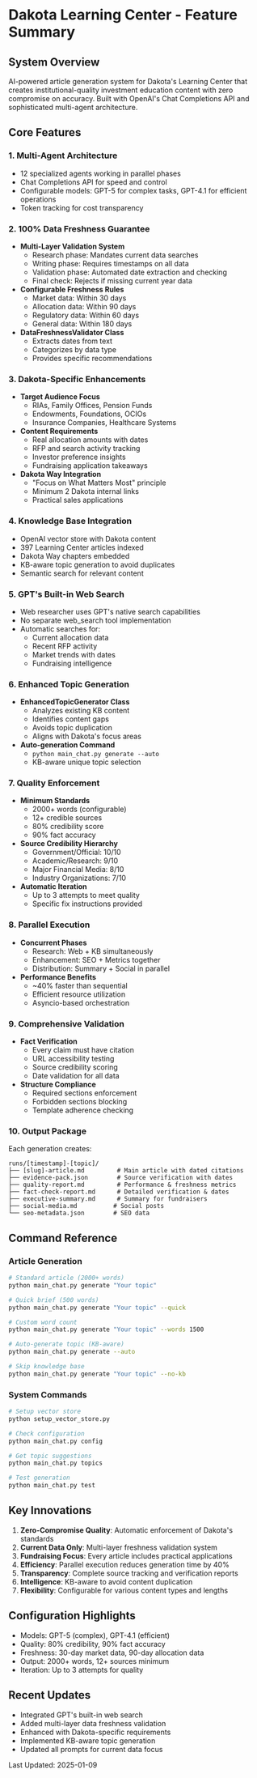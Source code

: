 # Dakota Learning Center - Feature Summary

## System Overview
AI-powered article generation system for Dakota's Learning Center that creates institutional-quality investment education content with zero compromise on accuracy. Built with OpenAI's Chat Completions API and sophisticated multi-agent architecture.

## Core Features

### 1. **Multi-Agent Architecture**
- 12 specialized agents working in parallel phases
- Chat Completions API for speed and control
- Configurable models: GPT-5 for complex tasks, GPT-4.1 for efficient operations
- Token tracking for cost transparency

### 2. **100% Data Freshness Guarantee**
- **Multi-Layer Validation System**
  - Research phase: Mandates current data searches
  - Writing phase: Requires timestamps on all data
  - Validation phase: Automated date extraction and checking
  - Final check: Rejects if missing current year data
- **Configurable Freshness Rules**
  - Market data: Within 30 days
  - Allocation data: Within 90 days
  - Regulatory data: Within 60 days
  - General data: Within 180 days
- **DataFreshnessValidator Class**
  - Extracts dates from text
  - Categorizes by data type
  - Provides specific recommendations

### 3. **Dakota-Specific Enhancements**
- **Target Audience Focus**
  - RIAs, Family Offices, Pension Funds
  - Endowments, Foundations, OCIOs
  - Insurance Companies, Healthcare Systems
- **Content Requirements**
  - Real allocation amounts with dates
  - RFP and search activity tracking
  - Investor preference insights
  - Fundraising application takeaways
- **Dakota Way Integration**
  - "Focus on What Matters Most" principle
  - Minimum 2 Dakota internal links
  - Practical sales applications

### 4. **Knowledge Base Integration**
- OpenAI vector store with Dakota content
- 397 Learning Center articles indexed
- Dakota Way chapters embedded
- KB-aware topic generation to avoid duplicates
- Semantic search for relevant content

### 5. **GPT's Built-in Web Search**
- Web researcher uses GPT's native search capabilities
- No separate web_search tool implementation
- Automatic searches for:
  - Current allocation data
  - Recent RFP activity
  - Market trends with dates
  - Fundraising intelligence

### 6. **Enhanced Topic Generation**
- **EnhancedTopicGenerator Class**
  - Analyzes existing KB content
  - Identifies content gaps
  - Avoids topic duplication
  - Aligns with Dakota's focus areas
- **Auto-generation Command**
  - `python main_chat.py generate --auto`
  - KB-aware unique topic selection

### 7. **Quality Enforcement**
- **Minimum Standards**
  - 2000+ words (configurable)
  - 12+ credible sources
  - 80% credibility score
  - 90% fact accuracy
- **Source Credibility Hierarchy**
  - Government/Official: 10/10
  - Academic/Research: 9/10
  - Major Financial Media: 8/10
  - Industry Organizations: 7/10
- **Automatic Iteration**
  - Up to 3 attempts to meet quality
  - Specific fix instructions provided

### 8. **Parallel Execution**
- **Concurrent Phases**
  - Research: Web + KB simultaneously
  - Enhancement: SEO + Metrics together
  - Distribution: Summary + Social in parallel
- **Performance Benefits**
  - ~40% faster than sequential
  - Efficient resource utilization
  - Asyncio-based orchestration

### 9. **Comprehensive Validation**
- **Fact Verification**
  - Every claim must have citation
  - URL accessibility testing
  - Source credibility scoring
  - Date validation for all data
- **Structure Compliance**
  - Required sections enforcement
  - Forbidden sections blocking
  - Template adherence checking

### 10. **Output Package**
Each generation creates:
```
runs/[timestamp]-[topic]/
├── [slug]-article.md         # Main article with dated citations
├── evidence-pack.json        # Source verification with dates
├── quality-report.md         # Performance & freshness metrics
├── fact-check-report.md      # Detailed verification & dates
├── executive-summary.md      # Summary for fundraisers
├── social-media.md          # Social posts
└── seo-metadata.json        # SEO data
```

## Command Reference

### Article Generation
```bash
# Standard article (2000+ words)
python main_chat.py generate "Your topic"

# Quick brief (500 words)
python main_chat.py generate "Your topic" --quick

# Custom word count
python main_chat.py generate "Your topic" --words 1500

# Auto-generate topic (KB-aware)
python main_chat.py generate --auto

# Skip knowledge base
python main_chat.py generate "Your topic" --no-kb
```

### System Commands
```bash
# Setup vector store
python setup_vector_store.py

# Check configuration
python main_chat.py config

# Get topic suggestions
python main_chat.py topics

# Test generation
python main_chat.py test
```

## Key Innovations

1. **Zero-Compromise Quality**: Automatic enforcement of Dakota's standards
2. **Current Data Only**: Multi-layer freshness validation system
3. **Fundraising Focus**: Every article includes practical applications
4. **Efficiency**: Parallel execution reduces generation time by 40%
5. **Transparency**: Complete source tracking and verification reports
6. **Intelligence**: KB-aware to avoid content duplication
7. **Flexibility**: Configurable for various content types and lengths

## Configuration Highlights
- Models: GPT-5 (complex), GPT-4.1 (efficient)
- Quality: 80% credibility, 90% fact accuracy
- Freshness: 30-day market data, 90-day allocation data
- Output: 2000+ words, 12+ sources minimum
- Iteration: Up to 3 attempts for quality

## Recent Updates
- Integrated GPT's built-in web search
- Added multi-layer data freshness validation
- Enhanced with Dakota-specific requirements
- Implemented KB-aware topic generation
- Updated all prompts for current data focus

Last Updated: 2025-01-09
